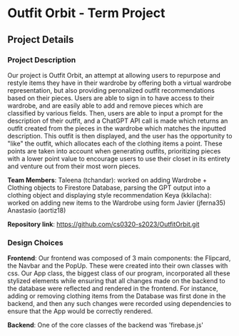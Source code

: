 # Outfit Orbit - Term Project
## Project Details 
### Project Description
Our project is Outfit Orbit, an attempt at allowing users to repurpose and restyle items they have in their wardrobe by offering both a virtual wardrobe representation, but also providing peronalized outfit recommendations based on their pieces. Users are able to sign in to have access to their wardrobe, and are easily able to add and remove pieces which are classified by various fields. Then, users are able to input a prompt for the description of their outfit, and a ChatGPT API call is made which returns an outfit created from the pieces in the wardrobe which matches the inputted description. This outfit is then displayed, and the user has the opportunity to "like" the outfit, which allocates each of the clothing items a point. These points are taken into account when generating outfits, prioritizing pieces with a lower point value to encourage users to use their closet in its entirety and venture out from their most worn pieces. 

**Team Members**: 
Taleena (tchandar): worked on adding Wardrobe + Clothing objects to Firestore Database, parsing the GPT output into a clothing object and displaying style recommendation 
Keya (kkilacha): worked on adding new items to the Wardrobe using form 
Javier (jferna35)
Anastasio (aortiz18)

**Repository link**: https://github.com/cs0320-s2023/OutfitOrbit.git

### Design Choices 

**Frontend**: Our frontend was composed of 3 main components: the Flipcard, the Navbar and the PopUp. These were created into their own classes with css. Our App class, the biggest class of our program, incorporated all these stylized elements while ensuring that all changes made on the backend to the database were reflected and rendered in the frontend. For instance, adding or removing clothing items from the Database was first done in the backend, and then any such changes were recorded using dependencies to ensure that the App would be correctly rendered. 

**Backend**: One of the core classes of the backend was 'firebase.js'

